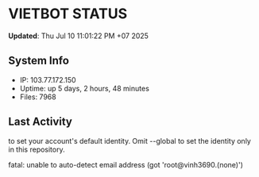 # VIETBOT STATUS
**Updated**: Thu Jul 10 11:01:22 PM +07 2025

## System Info
- IP: 103.77.172.150
- Uptime: up 5 days, 2 hours, 48 minutes
- Files: 7968

## Last Activity

to set your account's default identity.
Omit --global to set the identity only in this repository.

fatal: unable to auto-detect email address (got 'root@vinh3690.(none)')
